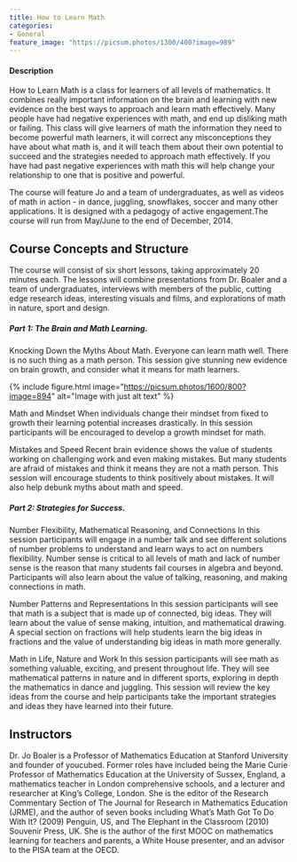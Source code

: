 ```yaml
---
title: How to Learn Math
categories:
- General
feature_image: "https://picsum.photos/1300/400?image=989"
---
```


#### Description

How to Learn Math is a class for learners of all levels of mathematics. It combines really important information on the brain and learning with new evidence on the best ways to approach and learn math effectively. Many people have had negative experiences with math, and end up disliking math or failing. This class will give learners of math the information they need to become powerful math learners, it will correct any misconceptions they have about what math is, and it will teach them about their own potential to succeed and the strategies needed to approach math effectively. If you have had past negative experiences with math this will help change your relationship to one that is positive and powerful.

The course will feature Jo and a team of undergraduates, as well as videos of math in action - in dance, juggling, snowflakes, soccer and many other applications. It is designed with a pedagogy of active engagement.The course will run from May/June to the end of December, 2014.

<!-- more -->

## Course Concepts and Structure

The course will consist of six short lessons, taking approximately 20 minutes each. The lessons will combine presentations from Dr. Boaler and a team of undergraduates, interviews with members of the public, cutting edge research ideas, interesting visuals and films, and explorations of math in nature, sport and design.

##### Part 1: The Brain and Math Learning.

Knocking Down the Myths About Math.
Everyone can learn math well. There is no such thing as a math person. This session give stunning new evidence on brain growth, and consider what it means for math learners.

{% include figure.html image="https://picsum.photos/1600/800?image=894" alt="Image with just alt text" %}

Math and Mindset
When individuals change their mindset from fixed to growth their learning potential increases drastically. In this session participants will be encouraged to develop a growth mindset for math.

Mistakes and Speed
Recent brain evidence shows the value of students working on challenging work and even making mistakes. But many students are afraid of mistakes and think it means they are not a math person. This session will encourage students to think positively about mistakes. It will also help debunk myths about math and speed.

##### Part 2: Strategies for Success.

Number Flexibility, Mathematical Reasoning, and Connections
In this session participants will engage in a number talk and see different solutions of number problems to understand and learn ways to act on numbers flexibility. Number sense is critical to all levels of math and lack of number sense is the reason that many students fail courses in algebra and beyond. Participants will also learn about the value of talking, reasoning, and making connections in math.

Number Patterns and Representations
In this session participants will see that math is a subject that is made up of connected, big ideas. They will learn about the value of sense making, intuition, and mathematical drawing. A special section on fractions will help students learn the big ideas in fractions and the value of understanding big ideas in math more generally.

Math in Life, Nature and Work
In this session participants will see math as something valuable, exciting, and present throughout life. They will see mathematical patterns in nature and in different sports, exploring in depth the mathematics in dance and juggling. This session will review the key ideas from the course and help participants take the important strategies and ideas they have learned into their future.


## Instructors

Dr. Jo Boaler is a Professor of Mathematics Education at Stanford University and founder of youcubed. Former roles have included being the Marie Curie Professor of Mathematics Education at the University of Sussex, England, a mathematics teacher in London comprehensive schools, and a lecturer and researcher at King’s College, London. She is the editor of the Research Commentary Section of The Journal for Research in Mathematics Education (JRME), and the author of seven books including What’s Math Got To Do With It? (2009) Penguin, US, and The Elephant in the Classroom (2010) Souvenir Press, UK. She is the author of the first MOOC on mathematics learning for teachers and parents, a White House presenter, and an advisor to the PISA team at the OECD.